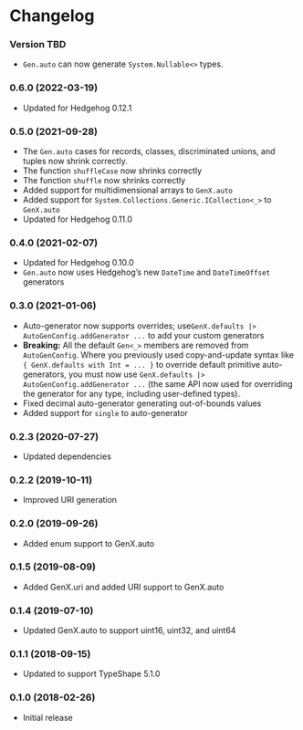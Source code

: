 # Changelog

### Version TBD

* `Gen.auto` can now generate `System.Nullable<>` types.

### 0.6.0 (2022-03-19)

* Updated for Hedgehog 0.12.1

### 0.5.0 (2021-09-28)
* The `Gen.auto` cases for records, classes, discriminated unions, and tuples now shrink correctly.
* The function `shuffleCase` now shrinks correctly
* The function `shuffle` now shrinks correctly
* Added support for multidimensional arrays to `GenX.auto`
* Added support for `System.Collections.Generic.ICollection<_>` to `GenX.auto`
* Updated for Hedgehog 0.11.0

### 0.4.0 (2021-02-07)

* Updated for Hedgehog 0.10.0
* `Gen.auto` now uses Hedgehog’s new `DateTime` and `DateTimeOffset` generators

### 0.3.0 (2021-01-06)

* Auto-generator now supports overrides; use`GenX.defaults |> AutoGenConfig.addGenerator ...` to add your custom generators
* **Breaking:** All the default `Gen<_>` members are removed from `AutoGenConfig`. Where you previously used copy-and-update syntax like `{ GenX.defaults with Int = ... }` to override default primitive auto-generators, you must now use `GenX.defaults |> AutoGenConfig.addGenerator ...` (the same API now used for overriding the generator for any type, including user-defined types).
* Fixed decimal auto-generator generating out-of-bounds values
* Added support for `single` to auto-generator

### 0.2.3 (2020-07-27)

* Updated dependencies

### 0.2.2 (2019-10-11)

* Improved URI generation

### 0.2.0 (2019-09-26)

* Added enum support to GenX.auto

### 0.1.5 (2019-08-09)

* Added GenX.uri and added URI support to GenX.auto

### 0.1.4 (2019-07-10)

* Updated GenX.auto to support uint16, uint32, and uint64

### 0.1.1 (2018-09-15)

* Updated to support TypeShape 5.1.0

### 0.1.0 (2018-02-26)

* Initial release